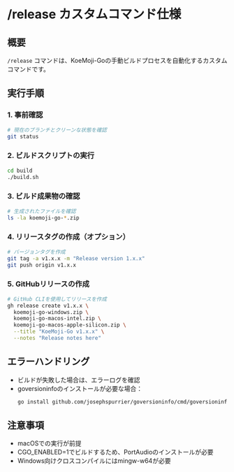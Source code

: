 # /release カスタムコマンド仕様

## 概要
`/release` コマンドは、KoeMoji-Goの手動ビルドプロセスを自動化するカスタムコマンドです。

## 実行手順

### 1. 事前確認
```bash
# 現在のブランチとクリーンな状態を確認
git status
```

### 2. ビルドスクリプトの実行
```bash
cd build
./build.sh
```

### 3. ビルド成果物の確認
```bash
# 生成されたファイルを確認
ls -la koemoji-go-*.zip
```

### 4. リリースタグの作成（オプション）
```bash
# バージョンタグを作成
git tag -a v1.x.x -m "Release version 1.x.x"
git push origin v1.x.x
```

### 5. GitHubリリースの作成
```bash
# GitHub CLIを使用してリリースを作成
gh release create v1.x.x \
  koemoji-go-windows.zip \
  koemoji-go-macos-intel.zip \
  koemoji-go-macos-apple-silicon.zip \
  --title "KoeMoji-Go v1.x.x" \
  --notes "Release notes here"
```

## エラーハンドリング

- ビルドが失敗した場合は、エラーログを確認
- goversioninfoのインストールが必要な場合：
  ```bash
  go install github.com/josephspurrier/goversioninfo/cmd/goversioninfo@latest
  ```

## 注意事項

- macOSでの実行が前提
- CGO_ENABLED=1でビルドするため、PortAudioのインストールが必要
- Windows向けクロスコンパイルにはmingw-w64が必要